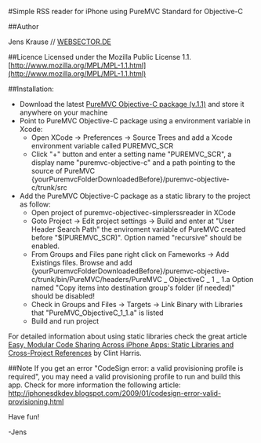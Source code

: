#Simple RSS reader for iPhone using PureMVC Standard for Objective-C

##Author

Jens Krause // [WEBSECTOR.DE](http://www.websector.de)

##Licence
Licensed under the Mozilla Public License 1.1. [http://www.mozilla.org/MPL/MPL-1.1.html](http://www.mozilla.org/MPL/MPL-1.1.html)

##Installation:


* Download the latest [PureMVC Objective-C package (v.1.1)](http://trac.puremvc.org/PureMVC_ObjectiveC/wiki/Downloads) and store it anywhere on your machine
* Point to PureMVC Objective-C package using a environment variable in Xcode:
	* Open XCode -> Preferences -> Source Trees and add a Xcode environment variable called PUREMVC_SCR
	* Click "+" button and enter a setting name "PUREMVC_SCR", a display name "puremvc-objective-c" and a path pointing to the source of PureMVC {yourPuremvcFolderDownloadedBefore}/puremvc-objective-c/trunk/src 
* Add the PureMVC Objective-C package as a static library to the project as follow:	
	* Open project of puremvc-objectivec-simplerssreader in XCode
	* Goto Project -> Edit project settings -> Build and enter at "User Header Search Path" the enviroment variable of PureMVC created before "$(PUREMVC_SCR)". Option named "recursive" should be enabled.
	* From Groups and Files pane right click on Fameworks -> Add Existings files. Browse and add {yourPuremvcFolderDownloadedBefore}/puremvc-objective-c/trunk/bin/PureMVC/headers/PureMVC _ ObjectiveC _ 1 _ 1.a Option named "Copy items into destination group's folder (if needed)" should be disabled!
	* Check in Groups and Files -> Targets -> Link Binary with Libraries that "PureMVC_ObjectiveC_1_1.a" is listed
	* Build and run project
	
For detailed information about using static libraries check the great article [Easy, Modular Code Sharing Across iPhone Apps: Static Libraries and Cross-Project References](http://www.clintharris.net/2009/iphone-app-shared-libraries/) by Clint Harris.	

##Note
If you get an error "CodeSign error: a valid provisioning profile is required", you may need a valid provisioning profile to run and build this app. Check for more information the following article: http://iphonesdkdev.blogspot.com/2009/01/codesign-error-valid-provisioning.html


Have fun!

-Jens
